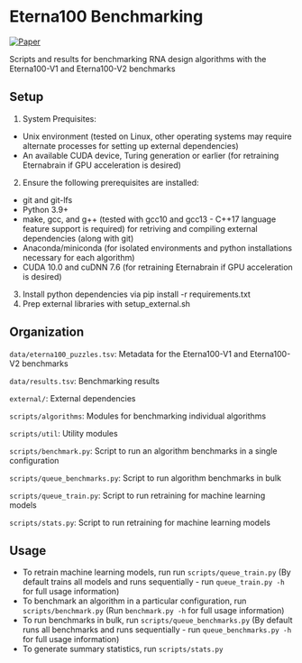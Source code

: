 # Eterna100 Benchmarking

[![Paper](https://img.shields.io/badge/paper-bioRxiv-a82525)](https://www.biorxiv.org/content/10.1101/2021.08.26.457839v1)


Scripts and results for benchmarking RNA design algorithms with the Eterna100-V1 and Eterna100-V2 benchmarks

## Setup
1. System Prequisites:
  * Unix environment (tested on Linux, other operating systems may require alternate processes for setting up external dependencies)
  * An available CUDA device, Turing generation or earlier (for retraining Eternabrain if GPU acceleration is desired)
2. Ensure the following prerequisites are installed:
  * git and git-lfs
  * Python 3.9+
  * make, gcc, and g++ (tested with gcc10 and gcc13 - C++17 language feature support is required) for retriving and compiling external dependencies (along with git)
  * Anaconda/miniconda (for isolated environments and python installations necessary for each algorithm)
  * CUDA 10.0 and cuDNN 7.6 (for retraining Eternabrain if GPU acceleration is desired)
3. Install python dependencies via pip install -r requirements.txt
4. Prep external libraries with setup_external.sh

## Organization

`data/eterna100_puzzles.tsv`: Metadata for the Eterna100-V1 and Eterna100-V2 benchmarks

`data/results.tsv`: Benchmarking results

`external/`: External dependencies

`scripts/algorithms`: Modules for benchmarking individual algorithms

`scripts/util`: Utility modules

`scripts/benchmark.py`: Script to run an algorithm benchmarks in a single configuration

`scripts/queue_benchmarks.py`: Script to run algorithm benchmarks in bulk

`scripts/queue_train.py`: Script to run retraining for machine learning models

`scripts/stats.py`: Script to run retraining for machine learning models

## Usage

* To retrain machine learning models, run run `scripts/queue_train.py` (By default trains all models and runs sequentially - run `queue_train.py -h` for full usage information)
* To benchmark an algorithm in a particular configuration, run `scripts/benchmark.py` (Run `benchmark.py -h` for full usage information)
* To run benchmarks in bulk, run `scripts/queue_benchmarks.py` (By default runs all benchmarks and runs sequentially - run `queue_benchmarks.py -h` for full usage information)
* To generate summary statistics, run `scripts/stats.py`
